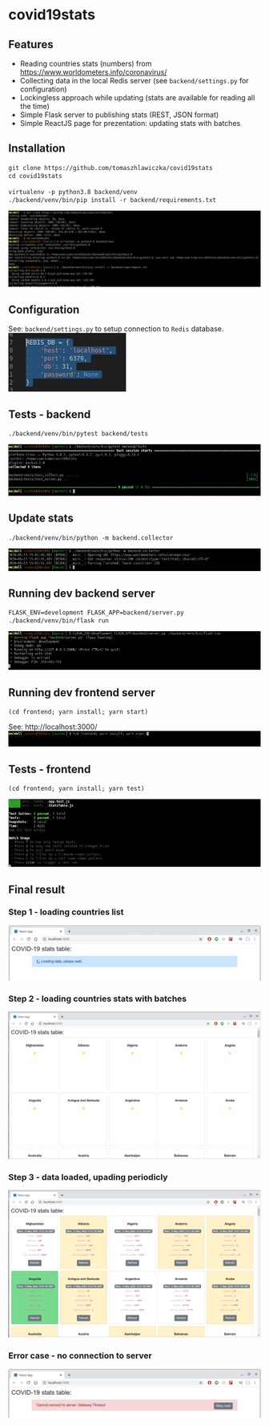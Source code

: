 # covid19stats

## Features
 - Reading countries stats (numbers) from https://www.worldometers.info/coronavirus/
 - Collecting data in the local Redis server (see `backend/settings.py` for configuration)
 - Lockingless approach while updating (stats are available for reading all the time)
 - Simple Flask server to publishing stats (REST, JSON format)
 - Simple ReactJS page for prezentation: updating stats with batches

## Installation

```
git clone https://github.com/tomaszhlawiczka/covid19stats
cd covid19stats

virtualenv -p python3.8 backend/venv
./backend/venv/bin/pip install -r backend/requirements.txt

```
![](images/Screenshot_20200513_144908.jpeg)

## Configuration
See: `backend/settings.py` to setup connection to `Redis` database.
![](images/Screenshot_20200513_145746.jpeg)


## Tests - backend
```
./backend/venv/bin/pytest backend/tests
```
![](images/Screenshot_20200513_145930.jpeg)

## Update stats
```
./backend/venv/bin/python -m backend.collector
```
![](images/Screenshot_20200513_150156.jpeg)

## Running dev backend server
```
FLASK_ENV=development FLASK_APP=backend/server.py ./backend/venv/bin/flask run
```
![](images/Screenshot_20200513_150241.jpeg)


## Running dev frontend server
```
(cd frontend; yarn install; yarn start)
```
See: http://localhost:3000/
![](images/Screenshot_20200513_150034.jpeg)


## Tests - frontend
```
(cd frontend; yarn install; yarn test)
```
![](images/Screenshot_20200513_150655.jpeg)


## Final result
### Step 1 - loading countries list
![](images/Screenshot_20200513_150946.jpeg)

### Step 2 - loading countries stats with batches
![](images/Screenshot_20200513_152143.jpeg)

### Step 3 - data loaded, upading periodicly
![](images/Screenshot_20200513_152202.jpeg)

### Error case - no connection to server
![](images/Screenshot_20200513_150800.jpeg)

